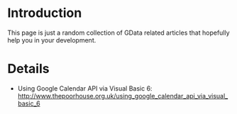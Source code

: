 # Introduction #

This page is just a random collection of GData related articles that hopefully
help you in your development.


# Details #

  * Using Google Calendar API via Visual Basic 6: http://www.thepoorhouse.org.uk/using_google_calendar_api_via_visual_basic_6